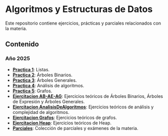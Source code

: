 # Algoritmos y Estructuras de Datos

Este repositorio contiene ejercicios, prácticas y parciales relacionados con la materia.

## Contenido
### Año 2025

* **[Practica 1](2025/src/Practica_1/)**: Listas.
* **[Practica 2](2025/src/Practica_2/)**: Árboles Binarios.
* **[Practica 3](2025/src/Practica_3/)**: Árboles Generales.
* **[Practica 4](2025/src/Practica_4/)**: Análisis de algoritmos.
* **[Practica 5](2025/src/Practica_5/)**: Grafos.
* **[Ejercitacion AB-AE-AG](2025/src/Ejercitacion_AB-AE-AG/)**: Ejercicios teóricos de Árboles Binarios, Árboles de Expresión y Árboles Generales.
* **[Ejercitacion AnalisisDeAlgoritmos](2025/src/Ejercitacion_AnalisisDeAlgoritmos/)**: Ejercicios teóricos de análisis y complejidad de algoritmos.
* **[Ejercitacion Grafos](2025/src/Ejercitacion_Grafos/)**: Ejercicios teóricos de grafos.
* **[Ejercitacion Heap](2025/src/Ejercitacion_Heap/)**: Ejercicios teóricos de Heap.
* **[Parciales](2025/src/Parciales/)**: Colección de parciales y exámenes de la materia.
